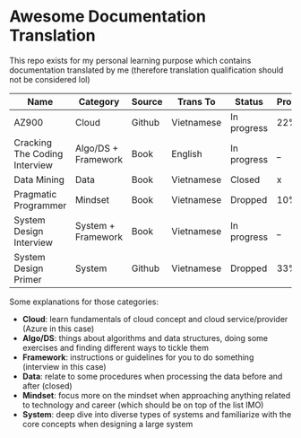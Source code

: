 # Awesome Documentation Translation

This repo exists for my personal learning purpose which contains documentation translated by me (therefore translation qualification should not be considered lol)

| Name                          | Category            | Source | Trans To   | Status      | Progress |
| ----------------------------- | ------------------- | ------ | ---------- | ----------- | -------- |
| AZ900                         | Cloud               | Github | Vietnamese | In progress | 22%      |
| Cracking The Coding Interview | Algo/DS + Framework | Book   | English    | In progress | _        |
| Data Mining                   | Data                | Book   | Vietnamese | Closed      | x        |
| Pragmatic Programmer          | Mindset             | Book   | Vietnamese | Dropped     | 10%      |
| System Design Interview       | System + Framework  | Book   | Vietnamese | In progress | _        |
| System Design Primer          | System              | Github | Vietnamese | Dropped     | 33%      |

Some explanations for those categories:
- **Cloud**: learn fundamentals of cloud concept and cloud service/provider (Azure in this case)
- **Algo/DS**: things about algorithms and data structures, doing some exercises and finding different ways to tickle them
- **Framework**: instructions or guidelines for you to do something (interview in this case)
- **Data**: relate to some procedures when processing the data before and after (closed)
- **Mindset**: focus more on the mindset when approaching anything related to technology and career (which should be on top of the list IMO)
- **System**: deep dive into diverse types of systems and familiarize with the core concepts when designing a large system
